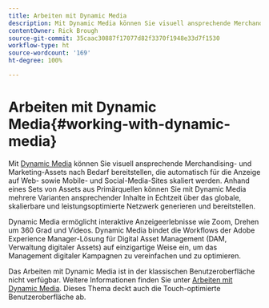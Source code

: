 ```yaml
---
title: Arbeiten mit Dynamic Media
description: Mit Dynamic Media können Sie visuell ansprechende Merchandising- und Marketing-Assets nach Bedarf bereitstellen, die automatisch für die Anzeige auf Web- sowie Mobile- und Social-Media-Sites skaliert werden. Anhand eines Sets von Assets aus Primärquellen können Sie mit Dynamic Media mehrere Varianten ansprechender Inhalte in Echtzeit über das globale, skalierbare und leistungsoptimierte Netzwerk generieren und bereitstellen.
contentOwner: Rick Brough
source-git-commit: 35caac30887f17077d82f3370f1948e33d7f1530
workflow-type: ht
source-wordcount: '169'
ht-degree: 100%

---
```



# Arbeiten mit Dynamic Media{#working-with-dynamic-media}

Mit [Dynamic Media](https://business.adobe.com/de/products/experience-manager/assets/dynamic-media.html) können Sie visuell ansprechende Merchandising- und Marketing-Assets nach Bedarf bereitstellen, die automatisch für die Anzeige auf Web- sowie Mobile- und Social-Media-Sites skaliert werden. Anhand eines Sets von Assets aus Primärquellen können Sie mit Dynamic Media mehrere Varianten ansprechender Inhalte in Echtzeit über das globale, skalierbare und leistungsoptimierte Netzwerk generieren und bereitstellen.

Dynamic Media ermöglicht interaktive Anzeigeerlebnisse wie Zoom, Drehen um 360 Grad und Videos. Dynamic Media bindet die Workflows der Adobe Experience Manager-Lösung für Digital Asset Management (DAM, Verwaltung digitaler Assets) auf einzigartige Weise ein, um das Management digitaler Kampagnen zu vereinfachen und zu optimieren.

Das Arbeiten mit Dynamic Media ist in der klassischen Benutzeroberfläche nicht verfügbar. Weitere Informationen finden Sie unter [Arbeiten mit Dynamic Media](/help/assets/dynamic-media/dynamic-media.md). Dieses Thema deckt auch die Touch-optimierte Benutzeroberfläche ab.

<!-- 

OBSOLETE UNTIL INTEGRATING SCENE7 TOPIC GETS A MAJOR UPDATE
>[!NOTE]
>
>If you are using Dynamic Media, you cannot simultaneously use automatic uploads available if you have [integrated Dynamic Media Classic into AEM](/help/sites-cloud/administering/integrating-scene7.md). Dynamic Media is disabled by default.

-->

